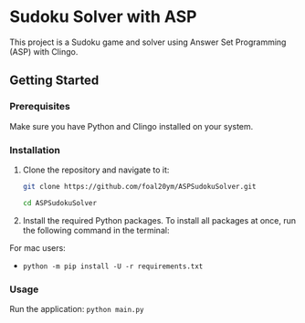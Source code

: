 # Sudoku Solver with ASP

This project is a Sudoku game and solver using Answer Set Programming (ASP) with Clingo.

## Getting Started

### Prerequisites

Make sure you have Python and Clingo installed on your system.

### Installation

1. Clone the repository and navigate to it:
    ```sh
    git clone https://github.com/foal20ym/ASPSudokuSolver.git
    ```
    ```sh
    cd ASPSudokuSolver
    ```

2. Install the required Python packages. To install all packages at once, run the following command in the terminal:

For mac users:
   - `python -m pip install -U -r requirements.txt` 


### Usage
Run the application:
    ```
    python main.py
    ```